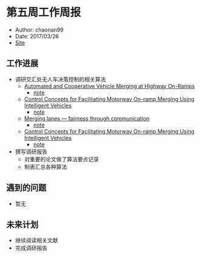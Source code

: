 # 第五周工作周报
* Author: chaonan99
* Date: 2017/03/26
* [Site](https://chaonan99.github.io/chaonan99_note/meeting_note/site/graduate/0326/)

<!-- ## Reading list
* [Automated and Cooperative Vehicle Merging at Highway On-Ramps](http://media.wix.com/ugd/358907_f7490d9db8394e3481c05911ae9ab8c9.pdf)
    + [note](https://chaonan99.github.io/chaonan99_note/paper_note/site/ITS/Autonomous-Driving-Control/20170322-automated-and-cooperative-merge-on-ramp-highway/)
* [Control Concepts for Facilitating Motorway On-ramp Merging Using Intelligent Vehicles](https://www.researchgate.net/publication/269418311_Control_Concepts_for_Facilitating_Motorway_On-ramp_Merging_Using_Intelligent_Vehicles)
    + [note](https://chaonan99.github.io/chaonan99_note/paper_note/site/ITS/Autonomous-Driving-Control/20170325-on-ramp-reivew/)
* [A Survey on the Coordination of Connected and Automated Vehicles at Intersections and Merging at Highway On-Ramps](http://ieeexplore.ieee.org/document/7562449/)
    + [note]()
* [Online Optimal Control of Connected Vehicles for Efficient Traffic Flow at Merging Roads](http://ieeexplore.ieee.org/document/7313484/) -->

## 工作进展
* 调研交汇处无人车决策控制的相关算法
    - [Automated and Cooperative Vehicle Merging at Highway On-Ramps](http://media.wix.com/ugd/358907_f7490d9db8394e3481c05911ae9ab8c9.pdf)
        * [note](https://chaonan99.github.io/chaonan99_note/paper_note/site/ITS/Autonomous-Driving-Control/20170322-automated-and-cooperative-merge-on-ramp-highway/)
    - [Control Concepts for Facilitating Motorway On-ramp Merging Using Intelligent Vehicles](https://www.researchgate.net/publication/269418311_Control_Concepts_for_Facilitating_Motorway_On-ramp_Merging_Using_Intelligent_Vehicles)
        * [note](https://chaonan99.github.io/chaonan99_note/paper_note/site/ITS/Autonomous-Driving-Control/20170325-on-ramp-reivew/)
    - [Merging lanes — fairness through communication](https://www.researchgate.net/publication/262922650)
        * [note](https://chaonan99.github.io/chaonan99_note/paper_note/site/ITS/Autonomous-Driving-Control/20170325-merging-fairness/)
    - [Control Concepts for Facilitating Motorway On-ramp Merging Using Intelligent Vehicles](https://www.researchgate.net/publication/269418311_Control_Concepts_for_Facilitating_Motorway_On-ramp_Merging_Using_Intelligent_Vehicles)
        * [note](https://chaonan99.github.io/chaonan99_note/paper_note/site/ITS/Autonomous-Driving-Control/20170325-on-ramp-reivew/)
* 撰写调研报告
    * 对重要的论文做了算法要点记录
    * 制表汇总各种算法

## 遇到的问题
* 暂无

## 未来计划
* 继续阅读相关文献
* 完成调研报告

<!-- ## 讨论内容
*  -->
